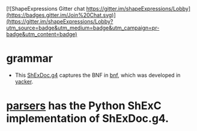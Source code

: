 [![ShapeExpressions Gitter chat https://gitter.im/shapeExpressions/Lobby](https://badges.gitter.im/Join%20Chat.svg)](https://gitter.im/shapeExpressions/Lobby?utm_source=badge&utm_medium=badge&utm_campaign=pr-badge&utm_content=badge)
# grammar

* This [ShExDoc.g4](ShExDoc.g4 "ShExC grammar") captures the BNF in [bnf](bnf), which was developed in [yacker](http://www.w3.org/2005/01/yacker/uploads/ShEx2 "yacker ShExC playground").
# [parsers](parsers) has the Python ShExC implementation of ShExDoc.g4.

